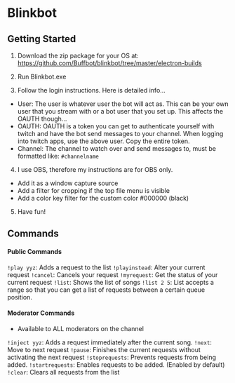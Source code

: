 # Blinkbot

## Getting Started

1. Download the zip package for your OS at: https://github.com/Buffbot/blinkbot/tree/master/electron-builds

2. Run Blinkbot.exe

3. Follow the login instructions. Here is detailed info...

* User: The user is whatever user the bot will act as. This can be your own user that you stream with or a bot user that you set up. This affects the OAUTH though...
* OAUTH: OAUTH is a token you can get to authenticate yourself with twitch and have the bot send messages to your channel. When logging into twitch apps, use the above user. Copy the entire token.
* Channel: The channel to watch over and send messages to, must be formatted like: `#channelname`

4. I use OBS, therefore my instructions are for OBS only.

* Add it as a window capture source
* Add a filter for cropping if the top file menu is visible
* Add a color key filter for the custom color #000000 (black)

5. Have fun!

## Commands

#### Public Commands

`!play yyz`: Adds a request to the list
`!playinstead`: Alter your current request
`!cancel`: Cancels your request
`!myrequest`: Get the status of your current request
`!list`: Shows the list of songs
`!list 2 5`: List accepts a range so that you can get a list of requests between a certain queue position.


#### Moderator Commands

* Available to ALL moderators on the channel

`!inject yyz`: Adds a request immediately after the current song.
`!next`: Move to next request
`!pause`: Finishes the current requests without activating the next request
`!stoprequests`: Prevents requests from being added.
`!startrequests`: Enables requests to be added. (Enabled by default)
`!clear`: Clears all requests from the list

